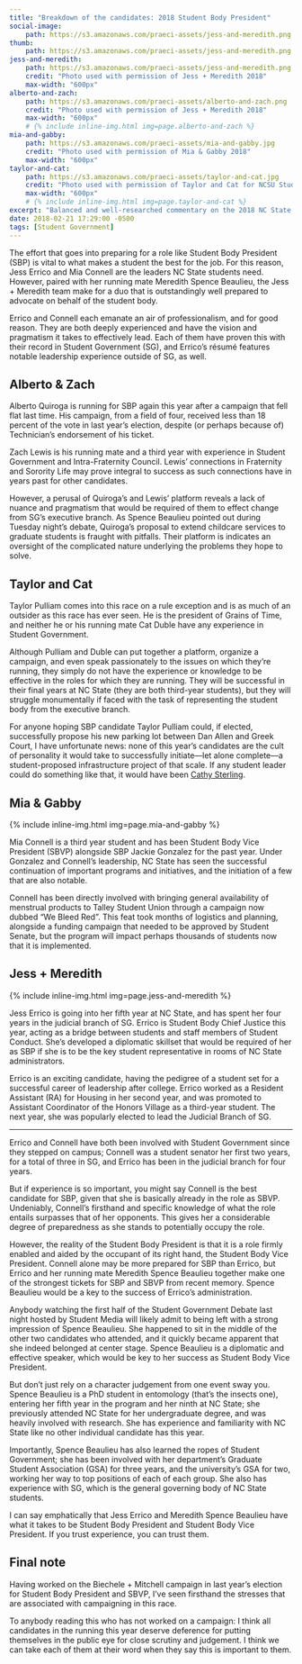 ```yaml
---
title: "Breakdown of the candidates: 2018 Student Body President"
social-image:
    path: https://s3.amazonaws.com/praeci-assets/jess-and-meredith.png
thumb:
    path: https://s3.amazonaws.com/praeci-assets/jess-and-meredith.png
jess-and-meredith:
    path: https://s3.amazonaws.com/praeci-assets/jess-and-meredith.png
    credit: "Photo used with permission of Jess + Meredith 2018"
    max-width: "600px"
alberto-and-zach:
    path: https://s3.amazonaws.com/praeci-assets/alberto-and-zach.png
    credit: "Photo used with permission of Jess + Meredith 2018"
    max-width: "600px"
    # {% include inline-img.html img=page.alberto-and-zach %}
mia-and-gabby:
    path: https://s3.amazonaws.com/praeci-assets/mia-and-gabby.jpg
    credit: "Photo used with permission of Mia & Gabby 2018"
    max-width: "600px"
taylor-and-cat:
    path: https://s3.amazonaws.com/praeci-assets/taylor-and-cat.jpg
    credit: "Photo used with permission of Taylor and Cat for NCSU Student Body President and VP"
    max-width: "600px"
    # {% include inline-img.html img=page.taylor-and-cat %}
excerpt: "Balanced and well-researched commentary on the 2018 NC State Student Body President campaigns"
date: 2018-02-21 17:29:00 -0500
tags: [Student Government]
---
```


The effort that goes into preparing for a role like Student Body President (SBP) is vital to what makes a student the best for the job. For this reason, Jess Errico and Mia Connell are the leaders NC State students need. However, paired with her running mate Meredith Spence Beaulieu, the Jess + Meredith team make for a duo that is outstandingly well prepared to advocate on behalf of the student body.

Errico and Connell each emanate an air of professionalism, and for good reason. They are both deeply experienced and have the vision and pragmatism it takes to effectively lead. Each of them have proven this with their record in Student Government (SG), and Errico’s résumé features notable leadership experience outside of SG, as well.

## Alberto & Zach

Alberto Quiroga is running for SBP again this year after a campaign that fell flat last time. His campaign, from a field of four, received less than 18 percent of the vote in last year’s election, despite (or perhaps because of) Technician’s endorsement of his ticket.

Zach Lewis is his running mate and a third year with experience in Student Government and Intra-Fraternity Council. Lewis’ connections in Fraternity and Sorority Life may prove integral to success as such connections have in years past for other candidates.

However, a perusal of Quiroga’s and Lewis’ platform reveals a lack of nuance and pragmatism that would be required of them to effect change from SG’s executive branch. As Spence Beaulieu pointed out during Tuesday night’s debate, Quiroga’s proposal to extend childcare services to graduate students is fraught with pitfalls. Their platform is indicates an oversight of the complicated nature underlying the problems they hope to solve.

## Taylor and Cat

Taylor Pulliam comes into this race on a rule exception and is as much of an outsider as this race has ever seen. He is the president of Grains of Time, and neither he or his running mate Cat Duble have any experience in Student Government.

Although Pulliam and Duble can put together a platform, organize a campaign, and even speak passionately to the issues on which they’re running, they simply do not have the experience or knowledge to be effective in the roles for which they are running. They will be successful in their final years at NC State (they are both third-year students), but they will struggle monumentally if faced with the task of representing the student body from the executive branch.

For anyone hoping SBP candidate Taylor Pulliam could, if elected, successfully propose his new parking lot between Dan Allen and Greek Court, I have unfortunate news: none of this year’s candidates are the cult of personality it would take to successfully initiate—let alone complete—a student-proposed infrastructure project of that scale. If any student leader could do something like that, it would have been [Cathy Sterling](https://soh.omeka.chass.ncsu.edu/exhibits/show/1970-cathysterling).

## Mia & Gabby

{% include inline-img.html img=page.mia-and-gabby %}

Mia Connell is a third year student and has been Student Body Vice President (SBVP) alongside SBP Jackie Gonzalez for the past year. Under Gonzalez and Connell’s leadership, NC State has seen the successful continuation of important programs and initiatives, and the initiation of a few that are also notable.

Connell has been directly involved with bringing general availability of menstrual products to Talley Student Union through a campaign now dubbed “We Bleed Red”. This feat took months of logistics and planning, alongside a funding campaign that needed to be approved by Student Senate, but the program will impact perhaps thousands of students now that it is implemented.

## Jess + Meredith

{% include inline-img.html img=page.jess-and-meredith %}

Jess Errico is going into her fifth year at NC State, and has spent her four years in the judicial branch of SG. Errico is Student Body Chief Justice this year, acting as a bridge between students and staff members of Student Conduct. She’s developed a diplomatic skillset that would be required of her as SBP if she is to be the key student representative in rooms of NC State administrators.

Errico is an exciting candidate, having the pedigree of a student set for a successful career of leadership after college. Errico worked as a Resident Assistant (RA) for Housing in her second year, and was promoted to Assistant Coordinator of the Honors Village as a third-year student. The next year, she was popularly elected to lead the Judicial Branch of SG.

* * *

Errico and Connell have both been involved with Student Government since they stepped on campus; Connell was a student senator her first two years, for a total of three in SG, and Errico has been in the judicial branch for four years.

But if experience is so important, you might say Connell is the best candidate for SBP, given that she is basically already in the role as SBVP. Undeniably, Connell’s firsthand and specific knowledge of what the role entails surpasses that of her opponents. This gives her a considerable degree of preparedness as she stands to potentially occupy the role.

However, the reality of the Student Body President is that it is a role firmly enabled and aided by the occupant of its right hand, the Student Body Vice President. Connell alone may be more prepared for SBP than Errico, but Errico and her running mate Meredith Spence Beaulieu together make one of the strongest tickets for SBP and SBVP from recent memory. Spence Beaulieu would be a key to the success of Errico’s administration.

Anybody watching the first half of the Student Government Debate last night hosted by Student Media will likely admit to being left with a strong impression of Spence Beaulieu. She happened to sit in the middle of the other two candidates who attended, and it quickly became apparent that she indeed belonged at center stage. Spence Beaulieu is a diplomatic and effective speaker, which would be key to her success as Student Body Vice President. 

But don’t just rely on a character judgement from one event sway you. Spence Beaulieu is a PhD student in entomology (that’s the insects one), entering her fifth year in the program and her ninth at NC State; she previously attended NC State for her undergraduate degree, and was heavily involved with research. She has experience and familiarity with NC State like no other individual candidate has this year.

Importantly, Spence Beaulieu has also learned the ropes of Student Government; she has been involved with her department’s Graduate Student Association (GSA) for three years, and the university’s GSA for two, working her way to top positions of each of each group. She also has experience with SG, which is the general governing body of NC State students.

I can say emphatically that Jess Errico and Meredith Spence Beaulieu have what it takes to be Student Body President and Student Body Vice President. If you trust experience, you can trust them.

## Final note

Having worked on the Biechele + Mitchell campaign in last year’s election for Student Body President and SBVP, I’ve seen firsthand the stresses that are associated with campaigning in this race.

To anybody reading this who has not worked on a campaign: I think all candidates in the running this year deserve deference for putting themselves in the public eye for close scrutiny and judgement. I think we can take each of them at their word when they say this is important to them.